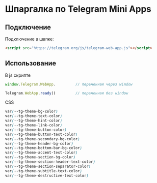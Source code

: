 # Шпаргалка по Telegram Mini Apps 

## Подключение

Подключение в шапке:
```html
<script src="https://telegram.org/js/telegram-web-app.js"></script>
```

## Использование
В js скрипте
```js
window.Telegram.WebApp.         // переменная через window

Telegram.WebApp.ready()         // переменная без window
```

CSS
```css
var(--tg-theme-bg-color)
var(--tg-theme-text-color)
var(--tg-theme-hint-color)
var(--tg-theme-link-color)
var(--tg-theme-button-color)
var(--tg-theme-button-text-color)
var(--tg-theme-secondary-bg-color)
var(--tg-theme-header-bg-color)
var(--tg-theme-bottom-bar-bg-color)
var(--tg-theme-accent-text-color)
var(--tg-theme-section-bg-color)
var(--tg-theme-section-header-text-color)
var(--tg-theme-section-separator-color)
var(--tg-theme-subtitle-text-color)
var(--tg-theme-destructive-text-color)
```